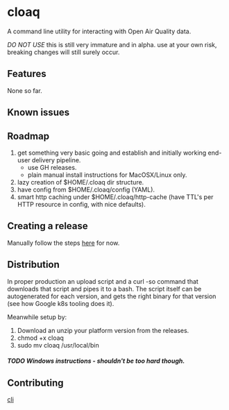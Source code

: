 cloaq
=====

A command line utility for interacting with Open Air Quality data.


*DO NOT USE* this is still very immature and in alpha. use at your own risk, breaking changes will still surely occur.

## Features

None so far.

## Known issues


## Roadmap

1. get something very basic going and establish and initially working end-user delivery pipeline.
    * use GH releases.
    * plain manual install instructions for MacOSX/Linux only.
2. lazy creation of $HOME/.cloaq dir structure.
3. have config from $HOME/.cloaq/config (YAML).
4. smart http caching under $HOME/.cloaq/http-cache (have TTL's per HTTP resource in config, with nice defaults).


## Creating a release

Manually follow the steps [here](https://help.github.com/en/articles/creating-releases) for now.

## Distribution

In proper production an upload script and a curl -so command that downloads that script and pipes it to a bash. 
The script itself can be autogenerated for each version, and gets the right binary for that version (see how Google k8s tooling does it).

Meanwhile setup by:

1. Download an unzip your platform version from the releases.
2. chmod +x cloaq
3. sudo mv cloaq /usr/local/bin

##### TODO Windows instructions - shouldn't be too hard though.


## Contributing

[cli](https://github.com/spf13/cobra)
